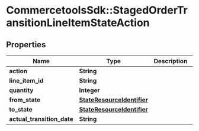 # CommercetoolsSdk::StagedOrderTransitionLineItemStateAction

## Properties
Name | Type | Description | Notes
------------ | ------------- | ------------- | -------------
**action** | **String** |  | [optional] 
**line_item_id** | **String** |  | [optional] 
**quantity** | **Integer** |  | [optional] 
**from_state** | [**StateResourceIdentifier**](StateResourceIdentifier.md) |  | [optional] 
**to_state** | [**StateResourceIdentifier**](StateResourceIdentifier.md) |  | [optional] 
**actual_transition_date** | **String** |  | [optional] 

